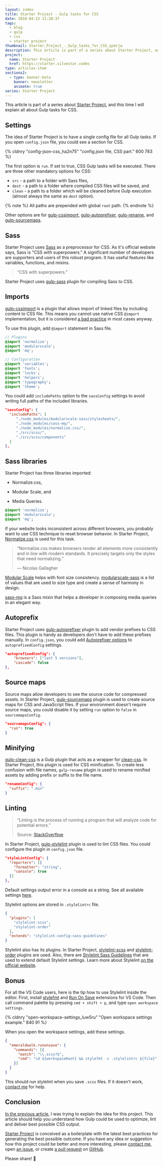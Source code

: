```yaml
---
layout: index
title: Starter Project - Gulp tasks for CSS
date: 2018-04-22 11:28:37
tags:
  - blog
  - gulp
  - css
  - starter project
thumbnail: Starter_Project_-_Gulp_tasks_for_CSS_qzmrjw
description: This article is part of a series about Starter Project, and this time I will explain all about Gulp tasks for CSS.
project:
  name: Starter Project
  href: https://starter.silvestar.codes
type: articles-item
sections2:
  - type: banner-beta
    banner: newsletter
    animate: true
series: Starter Project
---
```


This article is part of a series about [Starter Project], and this time I will explain all about Gulp tasks for CSS.

<!-- more -->

## Settings

The idea of Starter Project is to have a single config file for all Gulp tasks. If you open `config.json` file, you could see a section for CSS.

{% cldnry "config-json-css_ha2n75" "config.json file, CSS part." 600 783 %}

The first option is `run`. If set to true, CSS Gulp tasks will be executed. There are three other mandatory options for CSS:

- `src` - a path to a folder with Sass files,
- `dest` - a path to a folder where compiled CSS files will be saved, and
- `clean` - a path to a folder which will be cleaned before Gulp execution (almost always the same as `dest` option).

{% note %}
All paths are prepended with global `root` path.
{% endnote %}

Other options are for [gulp-cssimport], [gulp-autoprefixer], [gulp-rename], and [gulp-sourcemaps].

## Sass

Starter Project uses [Sass] as a preprocessor for CSS. As it's official website says, Sass is "CSS with superpowers." A significant number of developers are supporters and users of this robust program. It has useful features like variables, functions, and mixins.

> “CSS with superpowers.”

Starter Project uses [gulp-sass] plugin for compiling Sass to CSS.

## Imports

[gulp-cssimport] is a plugin that allows import of linked files by including content to CSS file. This means you cannot use native CSS `@import` implementation, but it is considered [a bad practice](https://stackoverflow.com/a/7199377) in most cases anyway.

To use this plugin, add `@import` statement in Sass file.

```sass
// Plugins
@import 'normalize';
@import 'modularscale';
@import 'mq';

// Configuration
@import 'variables';
@import 'fonts';
@import 'locks';
@import 'helpers';
@import 'typography';
@import 'theme';
```

You could add `includePaths` option to the `sassConfig` settings to avoid writing full paths of the included libraries.

```json
"sassConfig": {
  "includePaths": [
     "./node_modules/modularscale-sass/stylesheets/",
     "./node_modules/sass-mq/",
     "./node_modules/normalize.css/",
     "./src/scss/",
     "./src/scss/components"
  ]
},
```

## Sass libraries

Starter Project has three libraries imported:
- Normalize.css,

- Modular Scale, and
- Media Queries.

```sass
@import 'normalize';
@import 'modularscale';
@import 'mq';
```

If your website looks inconsistent across different browsers, you probably want to use CSS technique to reset browser behavior. In Starter Project, [Normalize.css] is used for this task.

> “Normalize.css makes browsers render all elements more consistently and in line with modern standards. It precisely targets only the styles that need normalizing.”
>
> — Nicolas Gallagher

[Modular Scale] helps with font size consistency. [modularscale-sass] is a list of values that are used to size type and create a sense of harmony in design.

[sass-mq] is a Sass mixin that helps a developer in composing media queries in an elegant way.

## Autoprefix

Starter Project uses [gulp-autoprefixer] plugin to add vendor prefixes to CSS files. This plugin is handy as developers don't have to add these prefixes manually. In `config.json`, you could add [Autoprefixer options] to `autoprefixedConfig` settings.

```json
"autoprefixedConfig": {
    "browsers": ["last 5 versions"],
    "cascade": false
},
```

## Source maps

Source maps allow developers to see the source code for compressed assets. In Starter Project, [gulp-sourcemaps] plugin is used to create source maps for CSS and JavaScript files. If your environment doesn't require source maps, you could disable it by setting `run` option to `false` in `sourcemapsConfig`.

```json
"sourcemapsConfig": {
  "run": true
}
```

## Minifying

[gulp-clean-css] is a Gulp plugin that acts as a wrapper for [clean-css](https://github.com/jakubpawlowicz/clean-css). In Starter Project, this plugin is used for CSS minification. To create less confusion with file names, `gulp-rename` plugin is used to rename minified assets by adding prefix or suffix to the file name.

```json
"renameConfig": {
  "suffix": ".min"
}
```

## Linting

> “Linting is the process of running a program that will analyze code for potential errors.”
>
> Source: [StackOverflow](https://stackoverflow.com/a/8503586)

In Starter Project, [gulp-stylelint] plugin is used to lint CSS files. You could configure the plugin in `config.json` file.

```json
"styleLintConfig": {
  "reporters": [{
    "formatter": "string",
    "console": true
  }]
},
```

Default settings output error in a console as a string. See all available settings [here](https://www.npmjs.com/package/gulp-stylelint#options).

Stylelint options are stored in `.stylelintrc` file.

```json
{
  "plugins": [
    "stylelint-scss",
    "stylelint-order"
  ],
  "extends": "stylelint-config-sass-guidelines"
}
```

Stylelint also has its plugins. In Starter Project, [stylelint-scss] and [stylelint-order] plugins are used. Also, there are [Stylelint Sass Guidelines] that are used to extend default Stylelint settings. Learn more about Stylelint [on the official website](https://stylelint.io/).

## Bonus

For all the VS Code users, here is the tip how to use Stylelint inside the editor. First, install [stylefmt] and [Run On Save] extensions for VS Code. Then call command palette by pressing `cmd + shift + p`, and type `open workspace settings`.

{% cldnry "open-workspace-settings_luw5ru" "Open workspace settings example." 840 91 %}

When you open the workspace settings, add these settings.

```json
{
  "emeraldwalk.runonsave": {
    "commands": [{
      "match": "\\.scss?$",
      "cmd": "cd ${workspaceRoot} && stylefmt -c .stylelintrc ${file}"
    }]
  }
}
```

This should run stylelint when you save `.scss` files. If it doesn't work, [contact me](mailto:admin@silvestar.codes?Subject=VSCode) for help.

## Conclusion

[In the previous article], I was trying to explain the idea for this project. This article should help you understand how Gulp could be used to optimize, lint and deliver best possible CSS output.

[Starter Project] is conceived as a boilerplate with the latest best practices for generating the best possible outcome. If you have any idea or suggestion how this project could be better and more interesting, please [contact me](mailto:admin@silvestar.codes?Subject=Starter), open [an issue], or create [a pull request] on [GitHub].

Please share! 🙏

[In the previous article]: /articles/starter-project-a-set-of-latest-best-practices-packed-in-gulp-tasks/
[Starter Project]: https://starter.silvestar.codes/
[npm]: https://www.npmjs.com/package/starter-project
[Sass]: https://sass-lang.com/
[gulp-sass]: https://www.npmjs.com/package/gulp-sass
[gulp-cssimport]: https://www.npmjs.com/package/gulp-cssimport
[Normalize.css]: https://necolas.github.io/normalize.css/
[Modular Scale]: http://www.modularscale.com/
[modularscale-sass]: https://www.npmjs.com/package/modularscale-sass
[sass-mq]: https://www.npmjs.com/package/sass-mq
[gulp-autoprefixer]: https://www.npmjs.com/package/gulp-autoprefixer
[Autoprefixer options]: https://github.com/postcss/autoprefixer#options
[gulp-clean-css]: https://www.npmjs.com/package/gulp-clean-css
[clean-css]: https://www.npmjs.com/package/clean-css
[gulp-rename]: https://www.npmjs.com/package/gulp-rename
[gulp-sourcemaps]: https://www.npmjs.com/package/gulp-sourcemaps
[gulp-stylelint]: https://www.npmjs.com/package/gulp-stylelint
[stylelint-scss]: https://www.npmjs.com/package/stylelint-scss
[stylelint-order]: https://www.npmjs.com/package/stylelint-order
[Stylelint Sass Guidelines]: https://github.com/bjankord/stylelint-config-sass-guidelines
[stylefmt]: https://marketplace.visualstudio.com/items?itemName=mrmlnc.vscode-stylefmt
[Run On Save]: https://marketplace.visualstudio.com/items?itemName=emeraldwalk.RunOnSave
[an issue]: https://github.com/maliMirkec/starter-project/issues/new
[a pull request]: https://github.com/maliMirkec/starter-project/compare
[GitHub]: https://github.com/maliMirkec/starter-project
